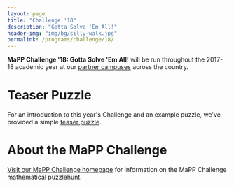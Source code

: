 ```yaml
---
layout: page
title: "Challenge '18"
description: "Gotta Solve 'Em All!"
header-img: "img/bg/silly-walk.jpg"
permalink: /programs/challenge/18/
---
```


**MaPP Challenge '18: Gotta Solve 'Em All!** will be run throughout the
2017-18 academic year at our [partner campuses](/campuses/) across the country.

# Teaser Puzzle

For an introduction to this year's Challenge and an example puzzle,
we've provided a simple
[teaser puzzle](/puzzles/mapp-challenge-18-teaser-puzzle.pdf).

# About the MaPP Challenge

[Visit our MaPP Challenge homepage](/programs/hsc/) for information
on the MaPP Challenge mathematical puzzlehunt.
